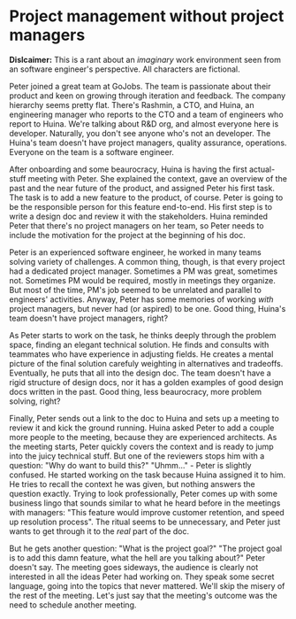 # Project management without project managers

**Dislcaimer:** This is a rant about an *imaginary* work environment seen from an software engineer's perspective.
All characters are fictional.

Peter joined a great team at GoJobs. The team is passionate about their product and keen on growing through iteration and feedback.
The company hierarchy seems pretty flat. There's Rashmin, a CTO, and Huina, an engineering manager who reports to the CTO and a team of engineers who report to Huina.
We're talking about R&D org, and almost everyone here is developer. Naturally, you don't see anyone who's not an developer.
The Huina's team doesn't have project managers, quality assurance, operations. Everyone on the team is a software engineer.

After onboarding and some beaurocracy, Huina is having the first actual-stuff meeting with Peter.
She explained the context, gave an overview of the past and the near future of the product, and assigned Peter his first task.
The task is to add a new feature to the product, of course.
Peter is going to be the responsible person for this feature end-to-end.
His first step is to write a design doc and review it with the stakeholders.
Huina reminded Peter that there's no project managers on her team, so Peter needs to include the motivation for the project at the beginning of his doc.

Peter is an experienced software engineer, he worked in many teams solving variety of challenges.
A common thing, though, is that every project had a dedicated project manager.
Sometimes a PM was great, sometimes not. Sometimes PM would be required, mostly in meetings they organize.
But most of the time, PM's job seemed to be unrelated and parallel to engineers' activities.
Anyway, Peter has some memories of working *with* project managers, but never had (or aspired) to be one.
Good thing, Huina's team doesn't have project managers, right?

As Peter starts to work on the task, he thinks deeply through the problem space, finding an elegant technical solution.
He finds and consults with teammates who have experience in adjusting fields.
He creates a mental picture of the final solution carefuly weighting in alternatives and tradeoffs.
Eventually, he puts that all into the design doc.
The team doesn't have a rigid structure of design docs, nor it has a golden examples of good design docs written in the past.
Good thing, less beaurocracy, more problem solving, right?

Finally, Peter sends out a link to the doc to Huina and sets up a meeting to review it and kick the ground running.
Huina asked Peter to add a couple more people to the meeting, because they are experienced architects.
As the meeting starts, Peter quickly covers the context and is ready to jump into the juicy technical stuff.
But one of the reviewers stops him with a question: "Why do want to build this?"
"Uhmm..." - Peter is slightly confused. He started working on the task because Huina assigned it to him.
He tries to recall the context he was given, but nothing answers the question exactly.
Trying to look professionally, Peter comes up with some business lingo that sounds similar to what he heard before in the meetings with managers: "This feature would improve customer retention, and speed up resolution process".
The ritual seems to be unnecessary, and Peter just wants to get through it to the *real* part of the doc.

But he gets another question: "What is the project goal?" 
"The project goal is to add this damn feature, what the hell are you talking about?" Peter doesn't say.
The meeting goes sideways, the audience is clearly not interested in all the ideas Peter had working on.
They speak some secret language, going into the topics that never mattered.
We'll skip the misery of the rest of the meeting. Let's just say that the meeting's outcome was the need to schedule another meeting.



